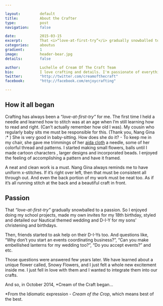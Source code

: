 ```yaml
---

layout:			default
title:  		About the Crafter
type:			post
navigation: 	false

date:   		2015-03-15
excerpt: 		That <i>“love-at-first-try”</i> gradually snowballed to a passion. So I enjoyed doing my school projects, made my own invites for my 18th birthday, styled and detailed our Nautical themed wedding and D-I-Y for my sons’ christening and birthdays.
categories:		aboutus
gradient: 		1
image: 			header-bear.jpg
details:		false

author: 		Luchelle of Cream Of The Craft Team
bio: 			I love crafting and details. I'm passionate of everything I make. 
twitter: 		"http://twitter.com/creamofthecraft"
facebook: 		"http://facebook.com/enjoycrafting"

---
```


## How it all began

Crafting has always been a <i>“love-at-first-try”</i> for me. The first time I held a needle and learned how to stitch was at an age when I’m still learning how to read and right. (Can’t actually remember how old I was). My cousin who regularly baby sits me must be responsible for this. (Thank you, Nang Gina :* ) She is very good in baby-sitting. How does she do it? - To keep me in my chair, she gave me trimmings of her [aida cloth](https://www.google.com/search?sourceid=chrome&ie=UTF-8&q=aida+cloth) a needle, some of her colorful thread and patterns. I started making small flowers, balls until I made cartoon characters , larger designs and incorporated beads. I enjoyed the feeling of accomplishing a pattern and have it framed.

A neat and clean work is a must. Nang Gina always reminds me to have uniform x-stitches. If it’s right over left, then that must be consistent all through out. And even the back portion of my work must be neat too. As if it’s all running stitch at the back and a beautiful craft in front. 

## Passion

That <i>“love-at-first-try”</i> gradually snowballed to a passion. So I enjoyed doing my school projects, made my own invites for my 18th birthday, styled and detailed our Nautical themed wedding and D-I-Y for my sons’ christening and birthdays.

Then, friends started to ask help on their D-I-Ys too. And questions like, “Why don’t you start an events coordinating business?”, “Can you make embellished lanterns for my wedding too?”, “Do you accept events?” and etc.

Those questions were answered few years later. We have learned about a unique flower called, Snowy Flowers, and I just felt a whole new excitement inside me. I just fell in love with them and I wanted to integrate them into our crafts.

And so, in October 2014, *Cream of the Craft began…

*From the Idiomatic expression - <i>Cream of the Crop</i>, which means best of the best.


